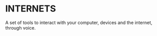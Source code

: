 INTERNETS
=========

A set of tools to interact with your computer, devices and the internet, through voice.
